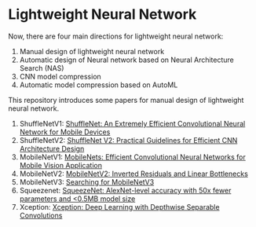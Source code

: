 # Lightweight Neural Network

Now, there are four main directions for lightweight neural network:  

1. Manual design of lightweight neural network  
2. Automatic design of Neural network based on Neural Architecture Search (NAS)  
3. CNN model compression  
4. Automatic model compression based on AutoML  

This repository introduces some papers for manual design of lightweight neural network.  
1. ShuffleNetV1: [ShuffleNet: An Extremely Efficient Convolutional Neural Network for Mobile Devices](https://arxiv.org/abs/1707.01083)  
2. ShuffleNetV2: [ShuffleNet V2: Practical Guidelines for Efficient CNN Architecture Design](https://arxiv.org/abs/1807.11164)  
3. MobileNetV1: [MobileNets: Efficient Convolutional Neural Networks for Mobile Vision Application](https://arxiv.org/abs/1704.04861)  
4. MobileNetV2: [MobileNetV2: Inverted Residuals and Linear Bottlenecks](https://arxiv.org/abs/1801.04381) 
5. MobileNetV3: [Searching for MobileNetV3](https://arxiv.org/abs/1905.02244)
6. Squeezenet: [SqueezeNet: AlexNet-level accuracy with 50x fewer parameters and <0.5MB model size](https://arxiv.org/abs/1602.07360)  
7. Xception: [Xception: Deep Learning with Depthwise Separable Convolutions](https://arxiv.org/abs/1610.02357)
